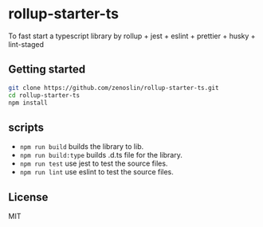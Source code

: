 # rollup-starter-ts

To fast start a typescript library by rollup + jest + eslint + prettier + husky + lint-staged

## Getting started

```bash
git clone https://github.com/zenoslin/rollup-starter-ts.git
cd rollup-starter-ts
npm install

```

## scripts

- `npm run build` builds the library to lib.
- `npm run build:type` builds .d.ts file for the library.
- `npm run test` use jest to test the source files.
- `npm run lint` use eslint to test the source files.

## License

MIT
